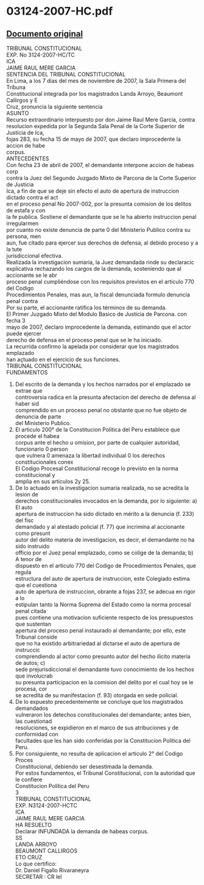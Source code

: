 
03124-2007-HC.pdf
=================
  
[Documento original](https://tc.gob.pe/jurisprudencia/2008/03124-2007-HC.pdf)  
---  
TRIBUNAL CONSTITUCIONAL  
EXP. No 3124-2007-HC/TC  
ICA  
JAIME RAUL MERE GARCIA  
SENTENCIA DEL TRIBUNAL CONSTITUCIONAL  
En Lima, a los 7 dias del mes de noviembre de 2007, la Sala Primera del Tribuna  
Constitucional integrada por los magistrados Landa Arroyo, Beaumont Callirgos y E  
Cruz, pronuncia la siguiente sentencia  
ASUNTO  
Recurso extraordinario interpuesto por don Jaime Raul Mere Garcia, contra  
resolucion expedida por la Segunda Sala Penal de la Corte Superior de Justicia de Ica,  
fojas 283, su fecha 15 de mayo de 2007, que declaro improcedente la accion de habe  
corpus.  
ANTECEDENTES  
Con fecha 23 de abril de 2007, el demandante interpone accion de habeas corp  
contra la Juez del Segundo Juzgado Mixto de Parcona de la Corte Superior de Justicia  
Ica, a fin de que se deje sin efecto el auto de apertura de instruccion dictado contra el act  
en el proceso penal No 2007-002, por la presunta comision de los delitos de estafa y con  
la fe publica. Sostiene el demandante que se le ha abierto instruccion penal irregularmen  
por cuanto no existe denuncia de parte 0 del Ministerio Publico contra su persona, men  
aun, fue citado para ejercer sus derechos de defensa, al debido proceso y a la tute  
jurisdiccional efectiva.  
Realizada la investigacion sumaria, la Juez demandada rinde su declaracic  
explicativa rechazando los cargos de la demanda, sosteniendo que al accionante se le abr  
proceso penal cumpliéndose con los requisitos previstos en el articulo 770 del Codigo  
Procedimientos Penales, mas aun, la fiscal denunciada formulo denuncia penal contra  
Por su parte, el accionante ratifica los términos de su demanda.  
El Primer Juzgado Mixto del Modulo Basico de Justicia de Parcona. con fecha 3  
mayo de 2007, declaro improcedente la demanda, estimando que el actor puede ejercer  
derecho de defensa en el proceso penal que se le ha iniciado.  
La recurrida confirmo la apelada por considerar que los magistrados emplazado  
han açtuado en el ejercicio de sus funciones.  
TRIBUNAL CONSTITUCIONAL  
FUNDAMENTOS  
1. Del escrito de la demanda y los hechos narrados por el emplazado se extrae que  
controversia radica en la presunta afectacion del derecho de defensa al haber sid  
comprendido en un proceso penal no obstante que no fue objeto de denuncia de parte  
del Ministerio Publico.  
2. El articulo 200° de la Constitucion Politica del Peru establece que procede el habea  
corpus ante el hecho u omision, por parte de cualquier autoridad, funcionario 0 person  
que vulnera 0 amenaza la libertad individual 0 los derechos constitucionales conex  
El Codigo Procesal Constitucional recoge lo previsto en la norma constitucional y  
amplia en sus articulos 2y 25.  
3. De lo actuado en la investigacion sumaria realizada, no se acredita la lesion de  
derechos constitucionales invocados en la demanda, por lo siguiente: a) El auto  
apertura de instruccion ha sido dictado en mérito a la denuncia (f. 233) del fisc  
demandado y al atestado policial (f. 77) que incrimina al accionante como presunt  
autor del delito materia de investigacion, es decir, el demandante no ha sido instruido  
officio por el Juez penal emplazado, como se colige de la demanda; b) A tenor de  
dispuesto en el articulo 770 del Codigo de Procedimientos Penales, que regula  
estructura del auto de apertura de instruccion, este Colegiado estima que el cuestiona  
auto de apertura de instruccion, obrante a fojas 237, se adecua en rigor a lo  
estipulan tanto la Norma Suprema del Estado como la norma procesal penal citada  
pues contiene una motivacion suficiente respecto de los presupuestos que sustentan  
apertura del proceso penal instaurado al demandante; por ello, este Tribunal conside  
que no ha existido arbitrariedad al dictarse el auto de apertura de instruccic  
comprendiendo al actor como presunto autor del hecho ilicito materia de autos; c)  
sede prejurisdiccional el demandante tuvo conocimiento de los hechos que involucrab  
su presunta participacion en la comision del delito por el cual hoy se le procesa, cor  
se acredita de su manifestacion (f. 93) otorgada en sede policial.  
4. De lo expuesto precedentemente se concluye que los magistrados demandados  
vulneraron los detechos constitucionales del demandante; antes bien, las cuestionad  
resoluciones, se expidieron en el marco de sus atribuciones y de conformidad con  
facultades que les han sido conferidas por la Constitucion Politica del Peru.  
5. Por consiguiente, no resulta de aplicacion el articulo 2° del Codigo Proces  
Constitucional, debiendo ser desestimada la demanda.  
Por estos fundamentos, el Tribunal Constitucional, con la autoridad que le confiere  
Constitucion Politica del Peru  
3  
TRIBUNAL CONSTITUCIONAL  
EXP. N3124-2007-HCTC  
ICA  
JAIME RAUL MERE GARCIA  
HA RESUELTO  
Declarar INFUNDADA la demanda de habeas corpus.  
SS  
LANDA ARROYO  
BEAUMONT CALLIRGOS  
ETO CRUZ  
Lo que certifico:  
Dr. Daniel Figallo Rivaraneyra  
SECRETAR : CR lel
